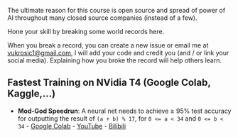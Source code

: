The ultimate reason for this course is open source and spread of power of AI throughout many closed source companies (instead of a few).

Hone your skill by breaking some world records here.

When you break a record, you can create a new issue or email me at vukrosic1@gmail.com, I will add your code and credit you (and / or link your social media). Explaining how you broke the record will help others learn.

## Fastest Training on NVidia T4 (Google Colab, Kaggle,...)

- **Mod-God Speedrun**: A neural net needs to achieve ≥ 95% test accuracy for outputting the result of `(a + b) % 17`, for `0 <= a < 34` and `0 <= b < 34` - [Google Colab](https://colab.research.google.com/drive/1cjFYsld33HPrSBQLlpenSlJWrhrR8f-L?usp=sharing) - [YouTube](https://youtu.be/QtlDV2r1ryE) - [Bilibili](https://www.bilibili.com/video/BV1ZKugzhEKX/)